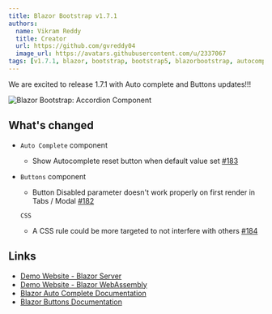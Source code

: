 ```yaml
---
title: Blazor Bootstrap v1.7.1
authors:
  name: Vikram Reddy
  title: Creator
  url: https://github.com/gvreddy04
  image_url: https://avatars.githubusercontent.com/u/2337067
tags: [v1.7.1, blazor, bootstrap, bootstrap5, blazorbootstrap, autocomplete, blazorautocomplete, buttons, blazorbuttons]
---
```


We are excited to release 1.7.1 with Auto complete and Buttons updates!!!

<img src="https://i.imgur.com/gRcdvc0.png" alt="Blazor Bootstrap: Accordion Component" />

<!--truncate-->

## What's changed

- `Auto Complete` component
  - Show Autocomplete reset button when default value set [#183](https://github.com/vikramlearning/blazorbootstrap/issues/183)

- `Buttons` component
  - Button Disabled parameter doesn't work properly on first render in Tabs / Modal [#182](https://github.com/vikramlearning/blazorbootstrap/issues/182)

  `CSS`
  - A CSS rule could be more targeted to not interfere with others [#184](https://github.com/vikramlearning/blazorbootstrap/issues/184)

## Links
- [Demo Website - Blazor Server](https://demos.blazorbootstrap.com/)
- [Demo Website - Blazor WebAssembly](https://demos.getblazorbootstrap.com/)
- [Blazor Auto Complete Documentation](https://getblazorbootstrap.com/docs/forms/autocomplete)
- [Blazor Buttons Documentation](https://getblazorbootstrap.com/docs/components/buttons)